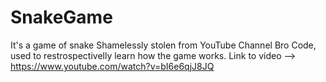 # SnakeGame
It's a game of snake 
Shamelessly stolen from YouTube Channel Bro Code, used to restrospectivelly learn how the game works.
Link to video --> https://www.youtube.com/watch?v=bI6e6qjJ8JQ
